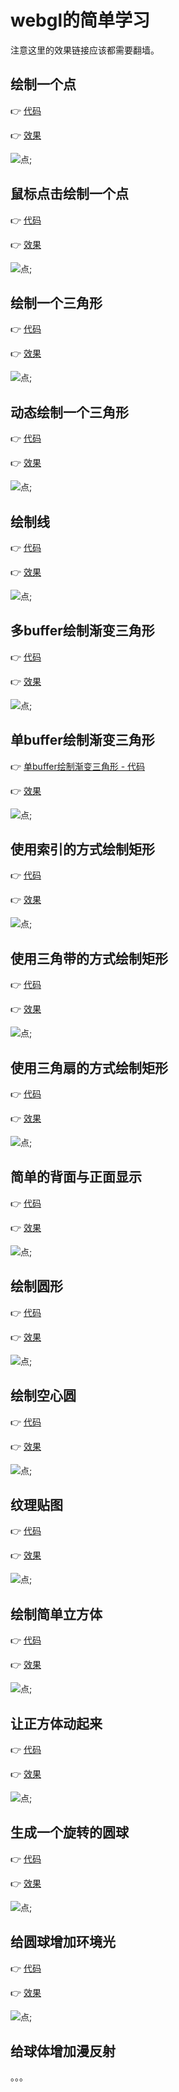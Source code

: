 # webgl的简单学习

注意这里的效果链接应该都需要翻墙。

## 绘制一个点

👉 [代码](../../demos/webgl/class01.html)

👉 [效果](https://sansui-orz.github.io/blog/demos/webgl/class01.html)

![点](./images/1.jpg);

## 鼠标点击绘制一个点

👉 [代码](../../demos/webgl/class02.html)

👉 [效果](https://sansui-orz.github.io/blog/demos/webgl/class02.html)

![点](./images/2.jpg);

## 绘制一个三角形

👉 [代码](../../demos/webgl/class03.html)

👉 [效果](https://sansui-orz.github.io/blog/demos/webgl/class03.html)

![点](./images/3.jpg);

## 动态绘制一个三角形

👉 [代码](../../demos/webgl/class04.html)

👉 [效果](https://sansui-orz.github.io/blog/demos/webgl/class04.html)

![点](./images/4.jpg);

## 绘制线

👉 [代码](../../demos/webgl/class05.html)

👉 [效果](https://sansui-orz.github.io/blog/demos/webgl/class05.html)

![点](./images/5.jpg);

## 多buffer绘制渐变三角形

👉 [代码](../../demos/webgl/class06.html)

👉 [效果](https://sansui-orz.github.io/blog/demos/webgl/class06.html)

![点](./images/6.jpg);

## 单buffer绘制渐变三角形

👉 [单buffer绘制渐变三角形 - 代码](../../demos/webgl/class07.html)

👉 [效果](https://sansui-orz.github.io/blog/demos/webgl/class07.html)

![点](./images/7.jpg);

## 使用索引的方式绘制矩形

👉 [代码](../../demos/webgl/class08.html)

👉 [效果](https://sansui-orz.github.io/blog/demos/webgl/class08.html)

![点](./images/8.jpg);

## 使用三角带的方式绘制矩形

👉 [代码](../../demos/webgl/class09.html)

👉 [效果](https://sansui-orz.github.io/blog/demos/webgl/class09.html)

![点](./images/9.jpg);

## 使用三角扇的方式绘制矩形

👉 [代码](../../demos/webgl/class10.html)

👉 [效果](https://sansui-orz.github.io/blog/demos/webgl/class10.html)

![点](./images/10.jpg);

## 简单的背面与正面显示

👉 [代码](../../demos/webgl/class11.html)

👉 [效果](https://sansui-orz.github.io/blog/demos/webgl/class11.html)

![点](./images/11.jpg);

## 绘制圆形

👉 [代码](../../demos/webgl/class12.html)

👉 [效果](https://sansui-orz.github.io/blog/demos/webgl/class12.html)

![点](./images/12.jpg);

## 绘制空心圆

👉 [代码](../../demos/webgl/class13.html)

👉 [效果](https://sansui-orz.github.io/blog/demos/webgl/class13.html)

![点](./images/13.jpg);

## 纹理贴图

👉 [代码](../../demos/webgl/class14.html)

👉 [效果](https://sansui-orz.github.io/blog/demos/webgl/class14.html)

![点](./images/14.jpg);

## 绘制简单立方体

👉 [代码](../../demos/webgl/class15.html)

👉 [效果](https://sansui-orz.github.io/blog/demos/webgl/class15.html)

![点](./images/15.jpg);

## 让正方体动起来

👉 [代码](../../demos/webgl/class16.html)

👉 [效果](https://sansui-orz.github.io/blog/demos/webgl/class16.html)

![点](./images/16.jpg);

## 生成一个旋转的圆球

👉 [代码](../../demos/webgl/class18.html)

👉 [效果](https://sansui-orz.github.io/blog/demos/webgl/class18.html)

![点](./images/18.jpg);

## 给圆球增加环境光

👉 [代码](../../demos/webgl/class19.html)

👉 [效果](https://sansui-orz.github.io/blog/demos/webgl/class19.html)

![点](./images/19.jpg);

## 给球体增加漫反射

。。。
